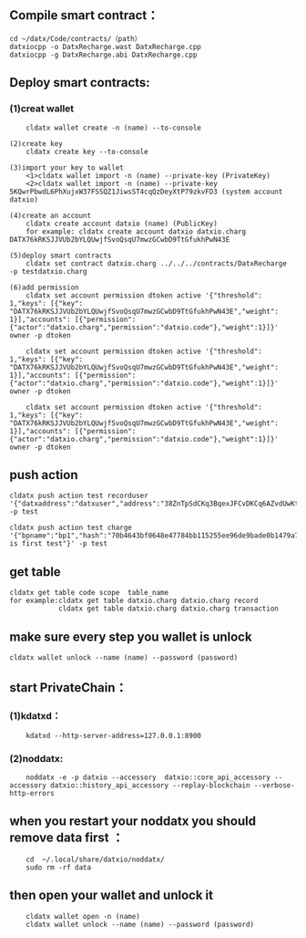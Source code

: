 ## Compile smart contract：
	cd ~/datx/Code/contracts/（path）
	datxiocpp -o DatxRecharge.wast DatxRecharge.cpp
	datxiocpp -g DatxRecharge.abi DatxRecharge.cpp

## Deploy smart contracts:
###	(1)creat wallet
		cldatx wallet create -n (name) --to-console
		
	(2)create key
		cldatx create key --to-console
		
	(3)import your key to wallet
		<1>cldatx wallet import -n (name) --private-key (PrivateKey)
		<2>cldatx wallet import -n (name) --private-key 5KQwrPbwdL6PhXujxW37FSSQZ1JiwsST4cqQzDeyXtP79zkvFD3 (system account datxio)
		
	(4)create an account
		cldatx create account datxio (name) (PublicKey)
		for example: cldatx create account datxio datxio.charg DATX76kRKSJJVUb2bYLQUwjfSvoQsqU7mwzGCwbD9TtGfukhPwN43E
		
	(5)deploy smart contracts
		cldatx set contract datxio.charg ../../../contracts/DatxRecharge  -p testdatxio.charg

	(6)add permission
		cldatx set account permission dtoken active '{"threshold": 1,"keys": [{"key": "DATX76kRKSJJVUb2bYLQUwjfSvoQsqU7mwzGCwbD9TtGfukhPwN43E","weight": 1}],"accounts": [{"permission":{"actor":"datxio.charg","permission":"datxio.code"},"weight":1}]}' owner -p dtoken

		cldatx set account permission dtoken active '{"threshold": 1,"keys": [{"key": "DATX76kRKSJJVUb2bYLQUwjfSvoQsqU7mwzGCwbD9TtGfukhPwN43E","weight": 1}],"accounts": [{"permission":{"actor":"datxio.charg","permission":"datxio.code"},"weight":1}]}' owner -p dtoken

		cldatx set account permission dtoken active '{"threshold": 1,"keys": [{"key": "DATX76kRKSJJVUb2bYLQUwjfSvoQsqU7mwzGCwbD9TtGfukhPwN43E","weight": 1}],"accounts": [{"permission":{"actor":"datxio.charg","permission":"datxio.code"},"weight":1}]}' owner -p dtoken


## push action
	cldatx push action test recorduser '{"datxaddress":"datxuser","address":"38ZnTpSdCKq3BqexJFCvDKCq6AZvdUwKtQ","bpname":"bp1"}' -p test

	cldatx push action test charge '{"bpname":"bp1","hash":"70b4643bf0648e47784bb115255ee96de9bade0b1479a7abae68b1e627e9a611","from":"38ZnTpSdCKq3BqexJFCvDKCq6AZvdUwKtQ","to":"01XXXXXXXXXXXXX","blocknum":120,"quantity":"10","category":"BTC","memo":"this is first test"}' -p test

## get table
	cldatx get table code scope  table_name
	for example:cldatx get table datxio.charg datxio.charg record
				cldatx get table datxio.charg datxio.charg transaction

## make sure every step you wallet is unlock
	cldatx wallet unlock --name (name) --password (password)

## start PrivateChain：
###	(1)kdatxd：
		kdatxd --http-server-address=127.0.0.1:8900
		
###	(2)noddatx:
		noddatx -e -p datxio --accessory  datxio::core_api_accessory --accessory datxio::history_api_accessory --replay-blockchain --verbose-http-errors
		
## when you restart your noddatx you should remove data first ：
		cd  ~/.local/share/datxio/noddatx/
		sudo rm -rf data
## then open your wallet and unlock it	
		cldatx wallet open -n (name)
		cldatx wallet unlock --name (name) --password (password)

	
